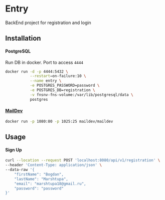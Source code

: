 # Entry
BackEnd project for registration and login

## Installation
#### PostgreSQL
Run DB in docker. Port to access `4444`
```bash
docker run -d -p 4444:5432 \
           --restart=on-failure:10 \
           --name entry \
           -e POSTGRES_PASSWORD=password \
           -e POSTGRES_DB=registration \
           -v fnsnv-fns-volume:/var/lib/postgresql/data \
           postgres
```
#### [MailDev](https://github.com/maildev/maildev)
```bash
docker run -p 1080:80 -p 1025:25 maildev/maildev
```

## Usage
#### Sign Up
```bash
curl --location --request POST 'localhost:8080/api/v1/registration' \
--header 'Content-Type: application/json' \
--data-raw '{
    "firstName": "Bogdan",
    "lastName": "Marshtupa",
    "email": "marshtupa18@gmail.ru",
    "password": "password"
}'
```
